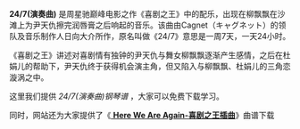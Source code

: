 

**24/7(演奏曲)**
是周星驰巅峰电影之作《喜剧之王》中的配乐，出现在柳飘飘在沙滩上为尹天仇擦完润唇膏之后响起的音乐。该曲由Cagnet（キャグネット）的领队及音乐制作人日向大介所作，原名叫做《24/7》意思是一周7天，一天24小时。

《喜剧之王》讲述对喜剧情有独钟的尹天仇与舞女柳飘飘逐渐产生感情，之后在杜娟儿的帮助下，尹天仇终于获得机会演主角，但又陷入与柳飘飘、杜娟儿的三角恋漩涡之中。

这里我们提供 _24/7(演奏曲)钢琴谱_ ，大家可以免费下载学习。

同时，网站还为大家提供了《[ **Here We Are Again-喜剧之王插曲**](Music-6176.html "Here We Are
Again-喜剧之王插曲")》曲谱下载

